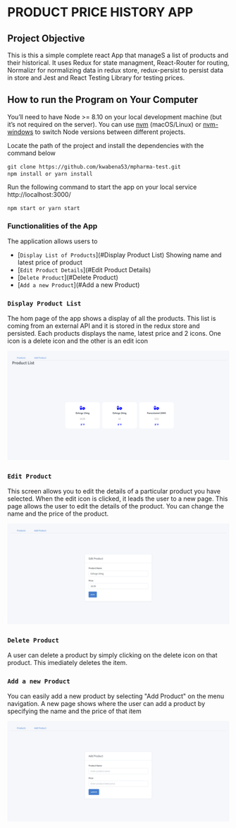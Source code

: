 # PRODUCT PRICE HISTORY APP

## Project Objective

This is this a simple complete react App that manageS a list of products and their historical. It uses Redux for state managment, React-Router for routing, Normalizr for normalizing data in redux store, redux-persist to persist data in store and Jest and React Testing Library for testing
prices.

## How to run the Program on Your Computer

You’ll need to have Node >= 8.10 on your local development machine (but it’s not required on the server). You can use [nvm](https://github.com/creationix/nvm#installation) (macOS/Linux) or [nvm-windows](https://github.com/coreybutler/nvm-windows#node-version-manager-nvm-for-windows) to switch Node versions between different projects.

Locate the path of the project and install the dependencies with the command below

```
git clone https://github.com/kwabena53/mpharma-test.git
npm install or yarn install
```

Run the following command to start the app on your local service http://localhost:3000/

```
npm start or yarn start
```

### Functionalities of the App

The application allows users to

- [`Display List of Products`](#Display Product List) Showing name and latest price of product
- [`Edit Product Details`](#Edit Product Details)
- [`Delete Product`](#Delete Product)
- [`Add a new Product`](#Add a new Product)

### `Display Product List`

The hom page of the app shows a display of all the products. This list is coming from an external API and it is stored in the redux store and
persisted. Each products displays the name, latest price and 2 icons. One icon is a delete icon and the other is an edit icon

![Display Products](src/screenshots/view-screen.png "Display products")

### `Edit Product`

This screen allows you to edit the details of a particular product you have selected. When the edit icon is clicked, it leads the user to a new page. This page allows the user to edit the details of the product. You can change the name and the price of the product.

![Edit Product Details](src/screenshots/edit-product.png "Edit Product")

### `Delete Product`

A user can delete a product by simply clicking on the delete icon on that product. This imediately deletes the item.

### `Add a new Product`

You can easily add a new product by selecting "Add Product" on the menu navigation. A new page shows where the user can add a product by specifying the name and the price of that item

![Add Product](src/screenshots/add-product.png "Add Product")

